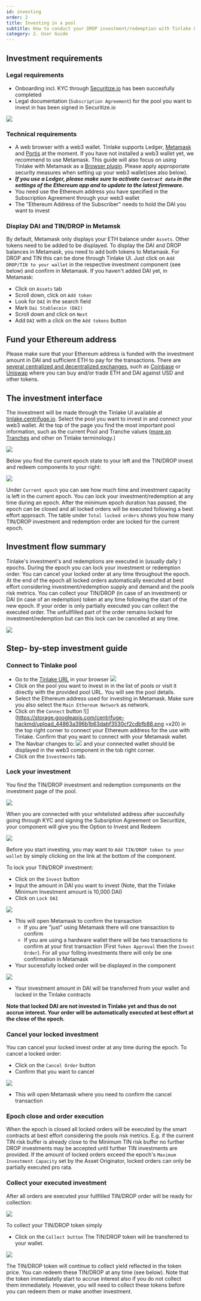 ```yaml
---
id: investing
order: 2
title: Investing in a pool
subtitle: How to conduct your DROP investment/redemption with Tinlake UI
category: 2. User Guide
---
```


## Investment requirements
### Legal requirements
- Onboarding incl. KYC through [Securitize.io](https://centrifuge.invest.securitize.io/#/login) has been succesfully completed
- Legal documentation (`Subscription Agreement`) for the pool you want to invest in has been signed in Securitize.io

![](./investing_imgs/onboarding_flow.png#width=600px)

### Technical requirements
- A web browser with a web3 wallet. Tinlake supports Ledger, [Metamask](https://metamask.io) and [Portis](https://www.portis.io/) at the moment. If you have not installed a web3 wallet yet, we recommend to use Metamask. This guide will also focus on using Tinlake with Metamask as a [Browser plugin](https://metamask.io/download.html). Please apply approporiate security measures when setting up your web3 wallet(see also below).
- _**If you use a Ledger, please make sure to activate `Contract data` in the settings of the Ethereum app and to update to the latest firmware.**_
- You need use the Ethereum address you have specified in the Subscription Agreement through your web3 wallet
- The "Ethereum Address of the Subscriber" needs to hold the DAI you want to invest

### Display DAI and TIN/DROP in Metamsk
By default, Metamask only displays your ETH balance under `Assets`. Other tokens need to be added to be displayed. To display the DAI and DROP balances in Metamask, you need to add both tokens to Metamask.
For DROP and TIN this can be done through Tinlake UI. Just click on `Add DROP/TIN to your wallet` in the respective investment component (see below) and confirm in Metamask.
If you haven't added DAI yet, in Metamask:
- Click on `Assets` tab
- Scroll down, click on `Add token`
- Look for `DAI` in the search field
- Mark `Dai Stablecoin (DAI)`
- Scroll down and click on `Next`
- Add `DAI` with a click on the `Add tokens` button

## Fund your Ethereum address
Please make sure that your Ethereum address is funded with the investment amount in DAI and sufficient ETH to pay for the transactions. There are [several centralized and decentralized exchanges](https://cointelegraph.com/ethereum-for-beginners/how-to-buy-ethereum), such as [Coinbase](https://www.coinbase.com/) or [Uniswap](https://uniswap.org/) where you can buy and/or trade ETH and DAI against USD and other tokens.

## The investment interface
The investment will be made through the Tinlake UI available at [tinlake.centrifuge.io](https://tinlake.centrifuge.io/). Select the pool you want to invest in and connect your web3 wallet.
At the top of the page you find the most important pool information, such as the current Pool and Tranche values ([more on Tranches](../../overview/tranches/) and other on Tinlake terminology.)

![](./investing_imgs/pool_overview.png)


Below you find the current epoch state to your left and the TIN/DROP invest and redeem components to your right:

![](./investing/epoch_details.png)

Under `Current epoch` you can see how much time and investment capacity is left in the current epoch. You can lock your investment/redemption at any time during an epoch. After the minimum epoch duration has passed, the epoch can be closed and all locked orders will be executed following a best effort approach. The table under `Total locked orders` shows you how many TIN/DROP investment and redemption order are locked for the current epoch.

## Investment flow summary
Tinlake's investment's and redemptions are executed in (usually daily ) epochs. During the epoch you can lock your investment or redemption order. You can cancel your locked order at any time throughout the epoch. At the end of the epoch all locked orders automatically executed at best effort considering investment/redemption supply and demand and the pools risk metrics. You can collect your TIN/DROP (in case of an investment) or DAI (in case of an redemption) token at any time following the start of the new epoch. If your order is only partially executed you can collect the executed order. The unfullfilled part of the order remains locked for investment/redemption but can this lock can be cancelled at any time.

![](https://storage.googleapis.com/centrifuge-hackmd/upload_b64f5e85b6d7c2bf12af9b4f39786720.png#width=600px)

## Step- by-step investment guide
### Connect to Tinlake pool
- Go to the [Tinlake URL](https://tinlake.centrifuge.io/) in your browser
![](https://storage.googleapis.com/centrifuge-hackmd/upload_ee9209a6661542a1ccda0eb229e012c6.png)
- Click on the pool you want to invest in in the list of pools or visit it directly with the provided pool URL. You will see the pool details.
- Select the Ethereum address used for investing in Metamask. Make sure you also select the `Main Ethereum Network` as network.
- Click on the `Connect` button ![](https://storage.googleapis.com/centrifuge-hackmd/upload_44863a396b1b63dabf3530cf2cdbfb88.png =x20) in the top right corner to connect your Ethereum address for the use with Tinlake. Confirm that you want to connect with your Metamask wallet.
- The Navbar changes to:
![](https://storage.googleapis.com/centrifuge-hackmd/upload_676dff1fce8625342cb4eefa1be49b70.png)
and your connected wallet should be displayed in the web3 component in the tob right corner.
- Click on the `Investments` tab.


### Lock your investment
You find the TIN/DROP investment and redemption components on the investment page of the pool.

![](investing/drop_modal.png#width=400px)

When you are connected with your whitelisted address after succesfully going through KYC and signing the Subsription Agreement on Securitize, your component will give you the Option to Invest and Redeem

![](https://storage.googleapis.com/centrifuge-hackmd/upload_9f75baf3b09810c637886235d2174268.png#width=400px)

Before you start investing, you may want to `Add TIN/DROP token to your wallet` by simply clicking on the link at the bottom of the component.

To lock your TIN/DROP investment:
- Click on the `Invest` button
- Input the amount in DAI you want to invest (Note, that the Tinlake Minimum Investment amount is 10,000 DAI)
- Click on `Lock DAI`

![](https://storage.googleapis.com/centrifuge-hackmd/upload_678017512f8d04c2ed0a43cb0d3d723b.png#width=400px)

- This will open Metamask to confirm the transaction
    - If you are "just" using Metamask there will one transaction to confirm
    - If you are using a hardware wallet there will be two transactions to confirm at your first transaction (First `Token Approval` then the `Invest Order`). For all your folling investments there will only be one confirmation in Metamask
- Your sucessfully locked order will be displayed in the component

![](https://storage.googleapis.com/centrifuge-hackmd/upload_2543ce9b23275ed6613ea457de1e810d.png#width=400px)

- Your investment amount in DAI will be transferred from your wallet and locked in the Tinlake contracts

**Note that locked DAI are not invested in Tinlake yet and thus do not accrue interest. Your order will be automatically executed at best effort at the close of the epoch.**

### Cancel your locked investment
You can cancel your locked invest order at any time during the epoch. To cancel a locked order:
- Click on the `Cancel Order` button
- Confirm that you want to cancel

![](https://storage.googleapis.com/centrifuge-hackmd/upload_7db9566e8cc94aff6cf4e529ed8bb9a3.png#width=400px)

- This will open Metamask where you need to confirm the cancel transaction

### Epoch close and order execution
When the epoch is closed all locked orders will be executed by the smart contracts at best effort considering the pools risk metrics. E.g. if the current TIN risk buffer is already close to the Minimum TIN risk buffer no further DROP investments may be accepted until further TIN investments are provided. If the amount of locked orders exceed the epoch's `Maximum Investment Capacity` set by the Asset Originator, locked orders can only be partially executed pro rata.

### Collect your executed investment
After all orders are executed your fullfilled TIN/DROP order will be ready for collection:

![](https://storage.googleapis.com/centrifuge-hackmd/upload_4cbdf58793a6b94d609db3bec3ede4c4.png#width=400px)

To collect your TIN/DROP token simply
- Click on the `Collect button`
The TIN/DROP token will be transferred to your wallet.

![](https://storage.googleapis.com/centrifuge-hackmd/upload_236a0a309e83afd017477ecf37fb8448.png#width=400px)

The TIN/DROP token will continue to collect yield reflected in the token price. You can redeem these TIN/DROP at any time (see below).
Note that the token immediatelly start to accrue interest also if you do not collect them immediately. However, you will need to collect these tokens before you can redeem them or make another investment.

